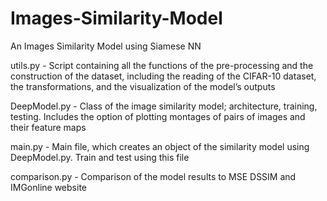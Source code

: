 # Images-Similarity-Model
An Images Similarity Model using Siamese NN

utils.py - Script containing all the functions of the pre-processing and the construction of the dataset, including the reading of the CIFAR-10 dataset, the transformations, and the visualization of the model’s outputs

DeepModel.py - Class of the image similarity model; architecture, training, testing. Includes the option of plotting montages of pairs of images and their feature maps

main.py -	Main file, which creates an object of the similarity model using DeepModel.py. Train and test using this file

comparison.py -	Comparison of the model results to MSE DSSIM and IMGonline website
